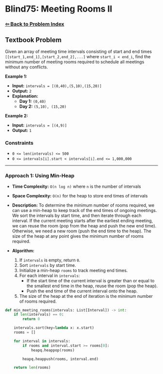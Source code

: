 # Blind75: Meeting Rooms II

### [⇦ Back to Problem Index](../../index.md)

## Textbook Problem

Given an array of meeting time intervals consisting of start and end times `[[start_1,end_1],[start_2,end_2],...]` where `start_i < end_i`, find the minimum number of meeting rooms required to schedule all meetings without any conflicts.

**Example 1:**

-   **Input:** `intervals = [(0,40),(5,10),(15,20)]`
-   **Output:** `2`
-   **Explanation:**
    -   **Day 1:** `(0,40)`
    -   **Day 2:** `(5,10), (15,20)`

**Example 2:**

-   **Input:** `intervals = [(4,9)]`
-   **Output:** `1`

### Constraints

-   `0 <= len(intervals) <= 500`
-   `0 <= intervals[i].start < intervals[i].end <= 1,000,000`

---

### Approach 1: Using Min-Heap

-   **Time Complexity:** `O(n log n)` where `n` is the number of intervals
-   **Space Complexity:** `O(n)` for the heap to store end times of intervals
-   **Description:** To determine the minimum number of rooms required, we can use a min-heap to keep track of the end times of ongoing meetings. We sort the intervals by start time, and then iterate through each interval. If the current meeting starts after the earliest ending meeting, we can reuse the room (pop from the heap and push the new end time). Otherwise, we need a new room (push the end time to the heap). The size of the heap at any point gives the minimum number of rooms required.
-   **Algorithm:**

    1. If `intervals` is empty, return `0`.
    2. Sort `intervals` by start time.
    3. Initialize a min-heap `rooms` to track meeting end times.
    4. For each interval in `intervals`:
        - If the start time of the current interval is greater than or equal to the smallest end time in the heap, reuse the room (pop the heap).
        - Push the end time of the current interval onto the heap.
    5. The size of the heap at the end of iteration is the minimum number of rooms required.

```python
def min_meeting_rooms(intervals: List[Interval]) -> int:
	if len(intervals) == 0:
		return 0

	intervals.sort(key=lambda x: x.start)
    rooms = []

    for interval in intervals:
        if rooms and interval.start >= rooms[0]:
            heapq.heappop(rooms)

        heapq.heappush(rooms, interval.end)

    return len(rooms)
```
